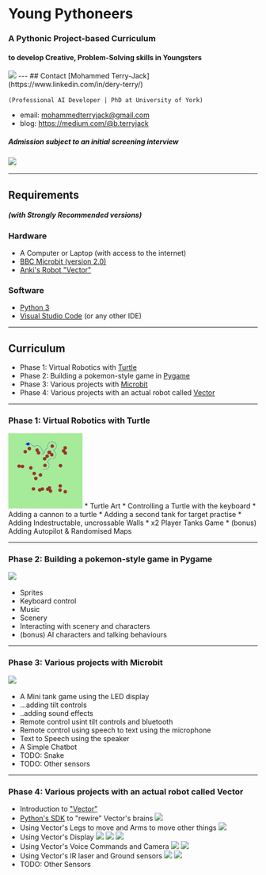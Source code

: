 # Young Pythoneers
### A Pythonic Project-based Curriculum
#### to develop Creative, Problem-Solving skills in Youngsters
<img src="https://edsurge.imgix.net/uploads/post/image/13472/Shutterstock_Enmaler-1592324184.png?auto=compress%2Cformat&w=1400&h=567&fit=crop" width="150">
---
## Contact
[Mohammed Terry-Jack](https://www.linkedin.com/in/dery-terry/)

`(Professional AI Developer | PhD at University of York)`
- email: mohammedterryjack@gmail.com
- blog: https://medium.com/@b.terryjack
##### Admission subject to an initial screening interview
![](https://i.pinimg.com/236x/60/14/43/601443f3d02c0669f5d3560bb8047878--nabi-muhammad-prophet-muhammad.jpg)

---
## Requirements 
##### (with Strongly Recommended versions)
### Hardware
* A Computer or Laptop (with access to the internet)
* [BBC Microbit (version 2.0)](https://www.amazon.co.uk/BBC-micro-Pocket-Sized-Programmable-Computer/dp/B08TR1QMR1/ref=sr_1_4?dchild=1&keywords=microbit+v2&qid=1615166120&sr=8-4)
* [Anki's Robot "Vector"](https://www.amazon.co.uk/Vector-Robot-Anki-Controlled-Built/dp/B078T42JCM/ref=sr_1_1?dchild=1&keywords=anki+vector&qid=1615166151&sr=8-1)
### Software
* [Python 3](https://www.python.org/download/releases/3.0/)
* [Visual Studio Code](https://code.visualstudio.com/) (or any other IDE)
--- 
## Curriculum
* Phase 1: Virtual Robotics with [Turtle](https://docs.python.org/3/library/turtle.html)
* Phase 2: Building a pokemon-style game in [Pygame](https://www.pygame.org/docs/)
* Phase 3: Various projects with [Microbit](https://microbit-micropython.readthedocs.io/en/v1.0.1/)
* Phase 4: Various projects with an actual robot called [Vector](https://www.digitaldreamlabs.com/collections/vector-products)

---

### Phase 1: Virtual Robotics with Turtle
<img src="turtles_screenshot.png" width="150">
* Turtle Art
* Controlling a Turtle with the keyboard
* Adding a cannon to a turtle
* Adding a second tank for target practise
* Adding Indestructable, uncrossable Walls
* x2 Player Tanks Game
* (bonus) Adding Autopilot & Randomised Maps

---

### Phase 2: Building a pokemon-style game in Pygame
![](https://www.brian-gordon.name/portfolio/images/pokemon4-full.png)
* Sprites
* Keyboard control
* Music
* Scenery
* Interacting with scenery and characters
* (bonus) AI characters and talking behaviours

---

### Phase 3: Various projects with Microbit 
![](https://static.electronicsweekly.com/wp-content/uploads/2020/10/14095503/microbit-v2.jpg)
* A Mini tank game using the LED display
* ...adding tilt controls
* ..adding sound effects
* Remote control usint tilt controls and bluetooth
* Remote control using speech to text using the microphone
* Text to Speech using the speaker
* A Simple Chatbot
* TODO: Snake
* TODO: Other sensors

---

### Phase 4: Various projects with an actual robot called Vector
* Introduction to ["Vector"](https://developer.anki.com/)
* [Python's SDK](https://developer.anki.com/vector/docs/index.html) to "rewire" Vector's brains
![](https://ksr-ugc.imgix.net/assets/028/105/054/c5bf73bf362cba774283b9db214a641e_original.jpg?ixlib=rb-2.1.0&crop=faces&w=1552&h=873&fit=crop&v=1581785596&auto=format&frame=1&q=92&s=42fe193d731e80d28085f363b0d49726)
* Using Vector's Legs to move and Arms to move other things
![](https://img.vision-systems.com/files/base/ebm/vsd/image/2019/03/content_dam_vsd_en_articles_2018_08_anki_s_new_miniature_vector_offers_a_new_type_of_home_robot_leftcolumn_article_headerimage_file.png?auto=format&w=720)
* Using Vector's Display
![](https://www.kinvert.com/wp-content/uploads/2018/08/ips-display-inside-anki-vector-face-rgb.jpg)
![](https://www.kinvert.com/wp-content/uploads/2018/10/anki-vector-sdk-example-text-on-face-screen-PIL-ImageDraw.jpg)
![](https://www.personalrobots.biz/wp-content/uploads/2019/10/anki-vector-sdk-python-doom-ips-display-color.jpeg)
* Using Vector's Voice Commands and Camera
![](https://www.kinvert.com/wp-content/uploads/2018/08/tech-inside-anki-vector-hd-camera-1024x576.jpg)
![](https://www.hexnub.com/wp-content/uploads/2018/12/61sTgRcshVL._SL1000_-300x300.jpg)
* Using Vector's IR laser and Ground sensors
![](https://www.kinvert.com/wp-content/uploads/2018/08/inside-vector-infrared-laser-scanner-distance-sensor.jpg)
![](https://preview.redd.it/24o1lhdacj721.png?width=3840&format=png&auto=webp&s=e052a8339d5c23647b7404ec068a3aeb3dc387ae)
* TODO: Other Sensors

